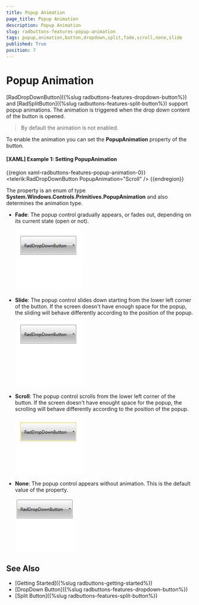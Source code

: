 ```yaml
---
title: Popup Animation
page_title: Popup Animation
description: Popup Animation
slug: radbuttons-features-popup-animation
tags: popup,animation,button,dropdown,split,fade,scroll,none,slide
published: True
position: 7
---
```


# Popup Animation

[RadDropDownButton]({%slug radbuttons-features-dropdown-button%}) and [RadSplitButton]({%slug radbuttons-features-split-button%}) support popup animations. The animation is triggered when the drop down content of the button is opened.

> By default the animation is not enabled.

To enable the animation you can set the __PopupAnimation__ property of the button. 

#### __[XAML] Example 1: Setting PopupAnimation__  
{{region xaml-radbuttons-features-popup-animation-0}}
	<telerik:RadDropDownButton PopupAnimation="Scroll" />
{{endregion}}

The property is an enum of type __System.Windows.Controls.Primitives.PopupAnimation__ and also determines the animation type.

* __Fade__: The popup control gradually appears, or fades out, depending on its current state (open or not).

	![](images/radbuttons-features-popup-animations-0.gif)

* __Slide__: The popup control slides down starting from the lower left corner of the button. If the screen doesn't have enough space for the popup, the sliding will behave differently according to the position of the popup.
	
	![](images/radbuttons-features-popup-animations-1.gif)

* __Scroll__: The popup control scrolls from the lower left corner of the button. If the screen doesn't have enought space for the popup, the scrolling will behave differently according to the position of the popup.
	
	![](images/radbuttons-features-popup-animations-2.gif)

* __None__: The popup control appears without animation. This is the default value of the property.

	![](images/radbuttons-features-popup-animations-3.gif)

## See Also

* [Getting Started]({%slug radbuttons-getting-started%})
* [DropDown Button]({%slug radbuttons-features-dropdown-button%})
* [Split Button]({%slug radbuttons-features-split-button%})
